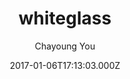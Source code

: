 ---
title: whiteglass
github: https://github.com/yous/whiteglass
demo: https://yous.github.io/whiteglass/
author: Chayoung You
ssg:
  - Jekyll
cms:
  - Markdown
date: 2017-01-06T17:13:03.000Z
description: Minimal, responsive Jekyll theme for hackers
draft: true
publish_date: '2017-01-06T17:13:03Z'
update_date: '2022-03-01T14:56:52Z'
github_star: 580
github_fork: 191
---